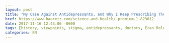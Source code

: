 ```yaml
---
layout: post
title: "My Case Against Antidepressants, and Why I Keep Prescribing Them"
href: https://www.haaretz.com/science-and-health/.premium-1.823012
date: 2017-11-16 12:43:06 -0600
tags: [history, viewpoints, stigma, antidepressants, doctors, Eran Rolnik, Israel]
categories: EN
---
```

